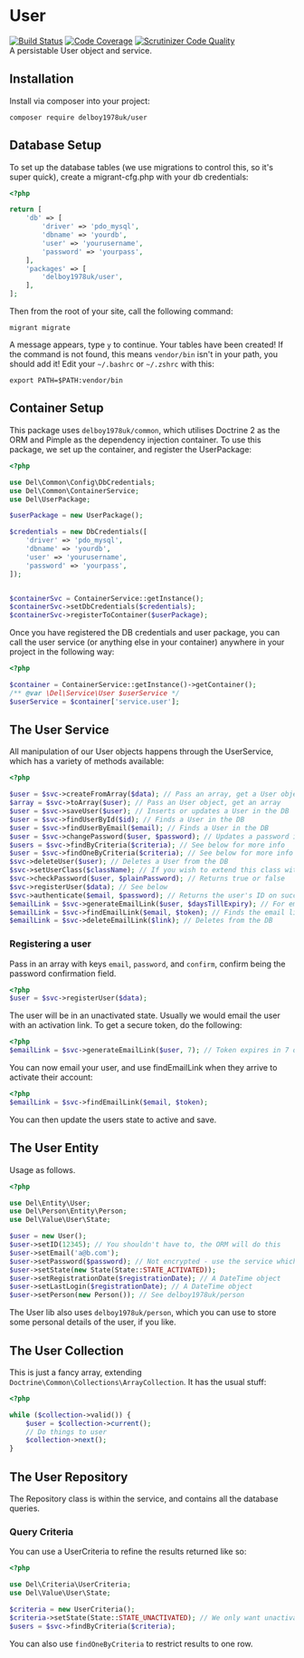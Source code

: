 # User
[![Build Status](https://travis-ci.org/delboy1978uk/user.png?branch=master)](https://travis-ci.org/delboy1978uk/user) [![Code Coverage](https://scrutinizer-ci.com/g/delboy1978uk/user/badges/coverage.png?b=master)](https://scrutinizer-ci.com/g/delboy1978uk/user/?branch=master) [![Scrutinizer Code Quality](https://scrutinizer-ci.com/g/delboy1978uk/user/badges/quality-score.png?b=master)](https://scrutinizer-ci.com/g/delboy1978uk/user/?branch=master) <br />
A persistable User object and service.
## Installation
Install via composer into your project:
```
composer require delboy1978uk/user
```
## Database Setup
To set up the database tables (we use migrations to control this, so it's super quick), create a migrant-cfg.php with 
your db credentials:
  ```php
  <?php
  
  return [
      'db' => [
          'driver' => 'pdo_mysql',
          'dbname' => 'yourdb',
          'user' => 'yourusername',
          'password' => 'yourpass',
      ],
      'packages' => [
          'delboy1978uk/user',
      ],
  ];
  ```
  Then from the root of your site, call the following command:
```
migrant migrate
```
A message appears, type `y` to continue. Your tables have been created! If the command is not found, this means `vendor/bin` isn't in your path, you should add it! Edit your `~/.bashrc` or `~/.zshrc` with this:
```
export PATH=$PATH:vendor/bin
```
## Container Setup
This package uses `delboy1978uk/common`, which utilises Doctrine 2 as the ORM and Pimple as the dependency injection container.
 To use this package, we set up the container, and register the UserPackage:
```php
<?php

use Del\Common\Config\DbCredentials;
use Del\Common\ContainerService;
use Del\UserPackage;

$userPackage = new UserPackage();

$credentials = new DbCredentials([
    'driver' => 'pdo_mysql',
    'dbname' => 'yourdb',
    'user' => 'yourusername',
    'password' => 'yourpass',
]);


$containerSvc = ContainerService::getInstance();
$containerSvc->setDbCredentials($credentials);
$containerSvc->registerToContainer($userPackage);
```
Once you have registered the DB credentials and user package, you can call the user service (or anything else in your 
container) anywhere in your project in the following way:
```php
<?php 

$container = ContainerService::getInstance()->getContainer();
/** @var \Del\Service\User $userService */
$userService = $container['service.user'];
```
## The User Service
All manipulation of our User objects happens through the UserService, which has a variety of methods available:
```php
<?php

$user = $svc->createFromArray($data); // Pass an array, get a User object
$array = $svc->toArray($user); // Pass an User object, get an array
$user = $svc->saveUser($user); // Inserts or updates a User in the DB
$user = $svc->findUserById($id); // Finds a User in the DB
$user = $svc->findUserByEmail($email); // Finds a User in the DB
$user = $svc->changePassword($user, $password); // Updates a password in the DB
$users = $svc->findByCriteria($criteria); // See below for more info
$user = $svc->findOneByCriteria($criteria); // See below for more info
$svc->deleteUser($user); // Deletes a User from the DB
$svc->setUserClass($className); // If you wish to extend this class with your own
$svc->checkPassword($user, $plainPassword); // Returns true or false
$svc->registerUser($data); // See below
$svc->authenticate($email, $password); // Returns the user's ID on success
$emailLink = $svc->generateEmailLink($user, $daysTillExpiry); // For emailing with a secure token
$emailLink = $svc->findEmailLink($email, $token); // Finds the email link for that user
$emailLink = $svc->deleteEmailLink($link); // Deletes from the DB
```
### Registering a user
Pass in an array with keys `email`, `password`, and `confirm`, confirm being the password confirmation field.
```php
<?php
$user = $svc->registerUser($data);
```
The user will be in an unactivated state. Usually we would email the user with an activation link. To get a secure token, 
do the following:
```php
<?php
$emailLink = $svc->generateEmailLink($user, 7); // Token expires in 7 days
```
You can now email your user, and use findEmailLink when they arrive to activate their account:
```php
<?php
$emailLink = $svc->findEmailLink($email, $token); 
```
You can then update the users state to active and save.
## The User Entity
Usage as follows.
```php
<?php

use Del\Entity\User;
use Del\Person\Entity\Person;
use Del\Value\User\State;

$user = new User();
$user->setID(12345); // You shouldn't have to, the ORM will do this
$user->setEmail('a@b.com');
$user->setPassword($password); // Not encrypted - use the service which will in turn call this 
$user->setState(new State(State::STATE_ACTIVATED)); 
$user->setRegistrationDate($registrationDate); // A DateTime object
$user->setLastLogin($registrationDate); // A DateTime object
$user->setPerson(new Person()); // See delboy1978uk/person
```
The User lib also uses `delboy1978uk/person`, which you can use to store some personal details of the user, if you like. 
## The User Collection
This is just a fancy array, extending `Doctrine\Common\Collections\ArrayCollection`. It has the usual stuff:
```php
<?php

while ($collection->valid()) {
    $user = $collection->current();
    // Do things to user
    $collection->next();
}
```
## The User Repository
The Repository class is within the service, and contains all the database queries.
### Query Criteria
You can use a UserCriteria to refine the results returned like so:
```php
<?php

use Del\Criteria\UserCriteria;
use Del\Value\User\State;

$criteria = new UserCriteria();
$criteria->setState(State::STATE_UNACTIVATED); // We only want unactivated users
$users = $svc->findByCriteria($criteria);
```
You can also use `findOneByCriteria` to restrict results to one row.
